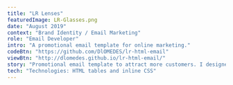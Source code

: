 ```yaml
---
title: "LR Lenses"
featuredImage: LR-Glasses.png
date: "August 2019"
context: "Brand Identity / Email Marketing"
role: "Email Developer"
intro: "A promotional email template for online marketing."
codeBtn: "https://github.com/DlOMEDES/lr-html-email"
viewBtn: "http://dlomedes.github.io/lr-html-email/"
story: "Promotional email template to attract more customers. I designed and built this from scratch with html tables."
tech: "Technologies: HTML tables and inline CSS"
---
```

